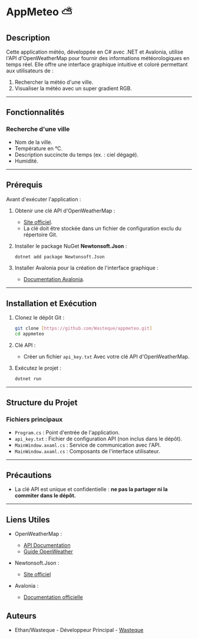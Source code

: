 # AppMeteo ⛅

## Description
Cette application météo, développée en C# avec .NET et Avalonia, utilise l'API d'OpenWeatherMap pour fournir des informations météorologiques en temps réel. Elle offre une interface graphique intuitive et coloré permettant aux utilisateurs de :
1. Rechercher la météo d'une ville.
2. Visualiser la météo avec un super gradient RGB.

---

## Fonctionnalités

### Recherche d'une ville
- Nom de la ville.
- Température en °C.
- Description succincte du temps (ex. : ciel dégagé).
- Humidité.
---

## Prérequis
Avant d'exécuter l'application :

1. Obtenir une clé API d'OpenWeatherMap :
   - [Site officiel](https://openweathermap.org/api).
   - La clé doit être stockée dans un fichier de configuration exclu du répertoire Git.

2. Installer le package NuGet **Newtonsoft.Json** :
   ```bash
   dotnet add package Newtonsoft.Json
   ```

3. Installer Avalonia pour la création de l'interface graphique :
   - [Documentation Avalonia](https://docs.avaloniaui.net).

---

## Installation et Exécution

1. Clonez le dépôt Git :
   ```bash
   git clone [https://github.com/Wasteque/appmeteo.git]
   cd appmeteo
   ```
2. Clé API :
    * Créer un fichier `api_key.txt` Avec votre clé API d'OpenWeatherMap.

3. Exécutez le projet :
   ```bash
   dotnet run
   ```

---

## Structure du Projet

### Fichiers principaux
- `Program.cs` : Point d'entrée de l'application.
- `api_key.txt` : Fichier de configuration API (non inclus dans le dépôt).
- `MainWindow.axaml.cs` : Service de communication avec l'API.
- `MainWindow.axaml.cs` : Composants de l'interface utilisateur.

---

## Précautions
- La clé API est unique et confidentielle : **ne pas la partager ni la commiter dans le dépôt.**


---

## Liens Utiles

- OpenWeatherMap :
  - [API Documentation](https://openweathermap.org/api)
  - [Guide OpenWeather](https://openweathermap.org/guide)

- Newtonsoft.Json :
  - [Site officiel](https://www.newtonsoft.com/json)

- Avalonia :
  - [Documentation officielle](https://docs.avaloniaui.net/)

## Auteurs

* Ethan/Wasteque - Développeur Principal - [Wasteque](https://github.com/Wasteque)
